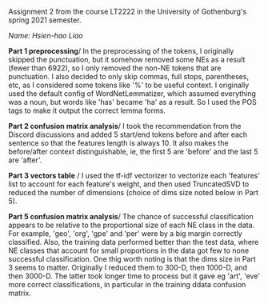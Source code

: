 Assignment 2 from the course LT2222 in the University of Gothenburg's spring 2021 semester.

*Name: Hsien-hao Liao*   


**Part 1 preprocessing**/
In the preprocessing of the tokens, I originally skipped the punctuation, but it somehow removed some NEs as a result (fewer than 6922), so I only removed the non-NE tokens that are punctuation. I also decided to only skip commas, full stops, parentheses, etc, as I considered some tokens like '%' to be useful context. I originally used the default config of WordNetLemmatizer, which assumed everything was a noun, but words like 'has' became 'ha' as a result. So I used the POS tags to make it output the correct lemma forms.

**Part 2 confusion matrix analysis**/
I took the recommendation from the Discord discussions and added 5 start/end tokens before and after each sentence so that the features length is always 10. It also makes the before/after context distinguishable, ie, the first 5 are 'before' and the last 5 are 'after'.

**Part 3 vectors table** /
I used the tf-idf vectorizer to vectorize each 'features' list to account for each feature's weight, and then used TruncatedSVD to reduced the number of dimensions (choice of dims size noted below in Part 5).

**Part 5 confusion matrix analysis**/
The chance of successful classification appears to be relative to the proportional size of each NE class in the data. For example, 'geo', 'org', 'gpe' and 'per' were by a big margin correctly classified. Also, the training data performed better than the test data, where NE classes that account for small proportions in the data got few to none successful classification. One thig worth noting is that the dims size in Part 3 seems to matter. Originally I reduced them to 300-D, then 1000-D, and then 3000-D. The latter took longer time to process but it gave eg 'art', 'eve' more correct classifications, in particular in the training ddata confusion matrix.
